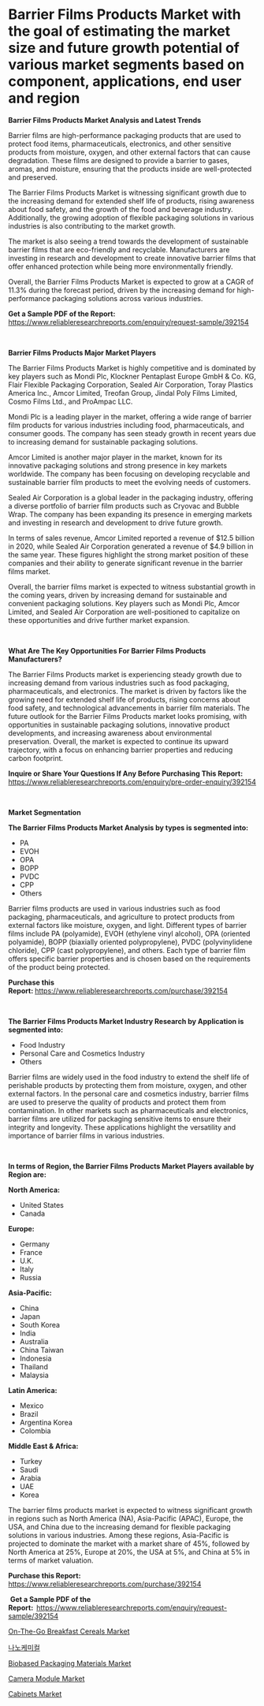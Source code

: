<p><h1>Barrier Films Products Market with the goal of estimating the market size and future growth potential of various market segments based on component, applications, end user and region</h1></p><p><strong>Barrier Films Products Market Analysis and Latest Trends</strong></p>
<p><p>Barrier films are high-performance packaging products that are used to protect food items, pharmaceuticals, electronics, and other sensitive products from moisture, oxygen, and other external factors that can cause degradation. These films are designed to provide a barrier to gases, aromas, and moisture, ensuring that the products inside are well-protected and preserved.</p><p>The Barrier Films Products Market is witnessing significant growth due to the increasing demand for extended shelf life of products, rising awareness about food safety, and the growth of the food and beverage industry. Additionally, the growing adoption of flexible packaging solutions in various industries is also contributing to the market growth.</p><p>The market is also seeing a trend towards the development of sustainable barrier films that are eco-friendly and recyclable. Manufacturers are investing in research and development to create innovative barrier films that offer enhanced protection while being more environmentally friendly.</p><p>Overall, the Barrier Films Products Market is expected to grow at a CAGR of 11.3% during the forecast period, driven by the increasing demand for high-performance packaging solutions across various industries.</p></p>
<p><strong>Get a Sample PDF of the Report:&nbsp;</strong> <a href="https://www.reliableresearchreports.com/enquiry/request-sample/392154">https://www.reliableresearchreports.com/enquiry/request-sample/392154</a></p>
<p>&nbsp;</p>
<p><strong>Barrier Films Products Major Market Players</strong></p>
<p><p>The Barrier Films Products Market is highly competitive and is dominated by key players such as Mondi Plc, Klockner Pentaplast Europe GmbH & Co. KG, Flair Flexible Packaging Corporation, Sealed Air Corporation, Toray Plastics America Inc., Amcor Limited, Treofan Group, Jindal Poly Films Limited, Cosmo Films Ltd., and ProAmpac LLC.</p><p>Mondi Plc is a leading player in the market, offering a wide range of barrier film products for various industries including food, pharmaceuticals, and consumer goods. The company has seen steady growth in recent years due to increasing demand for sustainable packaging solutions.</p><p>Amcor Limited is another major player in the market, known for its innovative packaging solutions and strong presence in key markets worldwide. The company has been focusing on developing recyclable and sustainable barrier film products to meet the evolving needs of customers.</p><p>Sealed Air Corporation is a global leader in the packaging industry, offering a diverse portfolio of barrier film products such as Cryovac and Bubble Wrap. The company has been expanding its presence in emerging markets and investing in research and development to drive future growth.</p><p>In terms of sales revenue, Amcor Limited reported a revenue of $12.5 billion in 2020, while Sealed Air Corporation generated a revenue of $4.9 billion in the same year. These figures highlight the strong market position of these companies and their ability to generate significant revenue in the barrier films market.</p><p>Overall, the barrier films market is expected to witness substantial growth in the coming years, driven by increasing demand for sustainable and convenient packaging solutions. Key players such as Mondi Plc, Amcor Limited, and Sealed Air Corporation are well-positioned to capitalize on these opportunities and drive further market expansion.</p></p>
<p>&nbsp;</p>
<p><strong>What Are The Key Opportunities For Barrier Films Products Manufacturers?</strong></p>
<p><p>The Barrier Films Products market is experiencing steady growth due to increasing demand from various industries such as food packaging, pharmaceuticals, and electronics. The market is driven by factors like the growing need for extended shelf life of products, rising concerns about food safety, and technological advancements in barrier film materials. The future outlook for the Barrier Films Products market looks promising, with opportunities in sustainable packaging solutions, innovative product developments, and increasing awareness about environmental preservation. Overall, the market is expected to continue its upward trajectory, with a focus on enhancing barrier properties and reducing carbon footprint.</p></p>
<p><strong>Inquire or Share Your Questions If Any Before Purchasing This Report:</strong> <a href="https://www.reliableresearchreports.com/enquiry/pre-order-enquiry/392154">https://www.reliableresearchreports.com/enquiry/pre-order-enquiry/392154</a></p>
<p>&nbsp;</p>
<p><strong>Market Segmentation</strong></p>
<p><strong>The Barrier Films Products Market Analysis by types is segmented into:</strong></p>
<p><ul><li>PA</li><li>EVOH</li><li>OPA</li><li>BOPP</li><li>PVDC</li><li>CPP</li><li>Others</li></ul></p>
<p><p>Barrier films products are used in various industries such as food packaging, pharmaceuticals, and agriculture to protect products from external factors like moisture, oxygen, and light. Different types of barrier films include PA (polyamide), EVOH (ethylene vinyl alcohol), OPA (oriented polyamide), BOPP (biaxially oriented polypropylene), PVDC (polyvinylidene chloride), CPP (cast polypropylene), and others. Each type of barrier film offers specific barrier properties and is chosen based on the requirements of the product being protected.</p></p>
<p><strong>Purchase this Report:&nbsp;</strong><a href="https://www.reliableresearchreports.com/purchase/392154">https://www.reliableresearchreports.com/purchase/392154</a></p>
<p>&nbsp;</p>
<p><strong>The Barrier Films Products Market Industry Research by Application is segmented into:</strong></p>
<p><ul><li>Food Industry</li><li>Personal Care and Cosmetics Industry</li><li>Others</li></ul></p>
<p><p>Barrier films are widely used in the food industry to extend the shelf life of perishable products by protecting them from moisture, oxygen, and other external factors. In the personal care and cosmetics industry, barrier films are used to preserve the quality of products and protect them from contamination. In other markets such as pharmaceuticals and electronics, barrier films are utilized for packaging sensitive items to ensure their integrity and longevity. These applications highlight the versatility and importance of barrier films in various industries.</p></p>
<p>&nbsp;</p>
<p><strong>In terms of Region, the Barrier Films Products Market Players available by Region are:</strong></p>
<p>
    <p> <strong> North America: </strong>
        <ul>
            <li>United States</li>
            <li>Canada</li>
        </ul>
        </p> 
    <p> <strong> Europe: </strong>
        <ul>
            <li>Germany</li>
            <li>France</li>
            <li>U.K.</li>
            <li>Italy</li>
            <li>Russia</li>
        </ul>
        </p> 
    <p> <strong> Asia-Pacific: </strong>
        <ul>
            <li>China</li>
            <li>Japan</li>
            <li>South Korea</li>
            <li>India</li>
            <li>Australia</li>
            <li>China Taiwan</li>
            <li>Indonesia</li>
            <li>Thailand</li>
            <li>Malaysia</li>
        </ul>
        </p> 
    <p> <strong> Latin America: </strong>
        <ul>
            <li>Mexico</li>
            <li>Brazil</li>
            <li>Argentina Korea</li>
            <li>Colombia</li>
        </ul>
        </p> 
    <p> <strong> Middle East & Africa: </strong>
        <ul>
            <li>Turkey</li>
            <li>Saudi</li>
            <li>Arabia</li>
            <li>UAE</li>
            <li>Korea</li>
        </ul>
    </p>
    </p>
<p><p>The barrier films products market is expected to witness significant growth in regions such as North America (NA), Asia-Pacific (APAC), Europe, the USA, and China due to the increasing demand for flexible packaging solutions in various industries. Among these regions, Asia-Pacific is projected to dominate the market with a market share of 45%, followed by North America at 25%, Europe at 20%, the USA at 5%, and China at 5% in terms of market valuation.</p></p>
<p><strong>Purchase this Report: </strong><a href="https://www.reliableresearchreports.com/purchase/392154">https://www.reliableresearchreports.com/purchase/392154</a></p>
<p>&nbsp;<strong>Get a Sample PDF of the Report:&nbsp;&nbsp;</strong><a href="https://www.reliableresearchreports.com/enquiry/request-sample/392154">https://www.reliableresearchreports.com/enquiry/request-sample/392154</a></p>
<p><strong></strong></p>
<p><p><a href="https://nifty-kite-d51.notion.site/On-The-Go-Breakfast-Cereals-Market-Centers-on-Aspects-such-as-Market-Growth-Market-Share-Market-Op-669b2d61590548f5b065c45998e4650c">On-The-Go Breakfast Cereals Market</a></p><p><a href="https://medium.com/@cgqaspvtwatd834/2024%EB%85%84%EB%B6%80%ED%84%B0-2031%EB%85%84%EA%B9%8C%EC%A7%80-%EA%B8%B0%EA%B0%84%EC%9D%84-%EC%98%88%EC%B8%A1%ED%95%9C-%EB%82%98%EB%85%B8%ED%99%94%ED%95%99-%EC%8B%9C%EC%9E%A5-%EB%B6%84%EC%84%9D-%EB%B0%8F-%EA%B7%9C%EB%AA%A8%EC%9E%85%EB%8B%88%EB%8B%A4-9885d9596f24">나노케미컬</a></p><p><a href="https://github.com/wusalecollins540tpqoz/Market-Research-Report-List-1/blob/main/biobased-packaging-materials-market.md">Biobased Packaging Materials Market</a></p><p><a href="https://view.publitas.com/reportprime-1/camera-module-market-furnish-information-about-market-size-market-share-market-dynamics-and-projections-spanning-from-2024-to-2031/">Camera Module Market</a></p><p><a href="https://view.publitas.com/reportprime-1/cabinets-market-size-2024-2031-global-industrial-analysis-key-geographical-regions-market-share-top-key-players-product-types-and-forecast-research-report/">Cabinets Market</a></p></p>